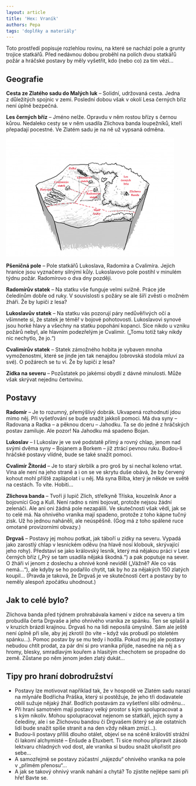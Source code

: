 ```yaml
---
layout: article
title: 'Hex: Vraník'
authors: Pepa
tags: 'doplňky a materiály'
---
```


Toto prostředí popisuje rozlehlou rovinu, na které se nachází pole a grunty trojice statkářů. Před nedávnou dobou proběhl na polích dvou statkářů požár a hráčské postavy by měly vyšetřit, kdo (nebo co) za tím vězí…

## Geografie

__Cesta ze Zlatého sadu do Malých luk__ – Solidní, udržovaná cesta. Jedna z důležitých spojnic v zemi. Poslední dobou však v okolí Lesa černých bříz není úplně bezpečná.

__Les černých bříz__ – Jméno nelže. Opravdu v něm rostou břízy s černou kůrou. Nedaleko cesty se v něm usadila Zlichova banda loupežníků, kteří přepadají pocestné. Ve Zlatém sadu je na ně už vypsaná odměna.

![](hex-pepa-opt.jpg)

__Pšeničná pole__ – Pole statkářů Lukoslava, Radomíra a Cvalimíra. Jejich hranice jsou vyznačeny silnými kůly. Lukoslavovo pole postihl v minulém týdnu požár. Radomírovo o dva dny později.

__Radomírův statek__ – Na statku vše funguje velmi svižně. Práce jde čeledínům dobře od ruky. V souvislosti s požáry se ale šíří zvěsti o možném žháři. Že by lupiči z lesa?

__Lukoslavův statek__ – Na statku vás pozorují páry nedůvěřivých očí a všimnete si, že statek je téměř v bojové pohotovosti. Lukoslavovi synové jsou horké hlavy a všechny na statku popohání kopanci. Sice nikdo u vzniku požárů nebyl, ale hlavním podezřelým je Cvalimír. („Tomu totiž taky nikdy nic nechytlo, že jo.“)

__Cvalimírův statek__ – Statek zámožného hobita je vybaven mnoha vymoženostmi, které se jinde jen tak nenajdou (obrovská stodola mluví za své). O požárech se tu ví. Že by lupiči z lesa?

__Zídka na severu__ – Pozůstatek po jakémsi obydlí z dávné minulosti. Může však skrývat nejednu čertovinu.

## Postavy

__Radomír__ – Je to rozumný, přemýšlivý dobrák. Ukvapená rozhodnutí jdou mimo něj. Při vyšetřování se bude snažit jakkoli pomoci. Má dva syny – Radovana a Radka – a pěknou dceru – Jahodku. Ta se do jedné z hráčských postav zamiluje. Ale pozor! Na Jahodku má spadeno Bojan.

__Lukoslav__ – I Lukoslav je ve své podstatě přímý a rovný chlap, jenom nad svými dvěma syny – Bojanem a Borkem – již ztrácí pevnou ruku. Budou-li hráčské postavy vlídné, bude se také snažit pomoci.

__Cvalimír Žitorád__ – Je to starý skrblík a pro groš by si nechal koleno vrtat. Vina ale není na jeho straně a i on se ve skrytu duše obává, že by červený kohout mohl příště zaplápolat i u něj. Má syna Bilba, který je někde ve světě na cestách. To víte. Hobiti…

__Zlichova banda__ – Tvoří ji lupič Zlich, střelkyně Tříska, kouzelník Anor a bojovníci Gog a Kull. Není radno s nimi bojovat, protože nejsou žádní zelenáči. Ale ani oni žádná pole nezapálili. Ve skutečnosti však vědí, jak se to celé má. Na ohnivého vraníka mají spadeno, protože z toho kápne tučný zisk. Už ho jednou naháněli, ale neúspěšně. (Gog má z toho spálené ruce omotané provizorními obvazy.)

__Drgvaš__ – Postavy jej mohou potkat, jak táboří u zídky na severu. Vypadá jako zarostlý chlap v lesnickém oděvu (na hlavě nosí klobouk, skrývající jeho rohy). Představí se jako královský lesník, který má nějakou práci v Lese černých bříz („Prý se tam usadila nějaká škodná.“) a pak poputuje na sever. O žháři ví jenom z doslechu a ohnivé koně neviděl („Vážně? Ale co vás nemá…“), ale kdyby se ho podařilo chytit, tak by ho za nějakých 150 zlatých koupil… (Pravda je taková, že Drgvaš je ve skutečnosti čert a postavy by to neměly alespoň zpočátku uhodnout.)

## Jak to celé bylo?

Zlichova banda před týdnem prohrabávala kamení v zídce na severu a tím probudila čerta Drgvaše a jeho ohnivého vraníka ze spánku. Ten se splašil a v kruzích brázdí krajinou. Drgvaš ho na lidi neposílá úmyslně. Sám ale ještě není úplně při síle, aby jej zkrotil (to víte – když vás probudí po stoletém spánku…). Pomoc postav by se mu tedy i hodila. Pokud mu jej ale postavy nebudou chtít prodat, za pár dní si pro vraníka přijde, nasedne na něj a s hromy, blesky, smradlavým kouřem a hlasitým chechotem se propadne do země. Zůstane po něm jenom jeden zlatý dukát…

## Tipy pro hraní dobrodružství

- Postavy lze motivovat například tak, že v hospodě ve Zlatém sadu narazí na mlynáře Bodřicha Práška, který si postěžuje, že jeho tři dodavatele obilí sužuje nějaký žhář. Bodřich postavám za vyšetření slíbí odměnu…
- Při hraní samotném mají postavy velký prostor s kým spolupracovat a s kým nikoliv. Mohou spolupracovat nejenom se statkáři, jejich syny a čeledíny, ale i se Zlichovou bandou či Drgvašem (který se ale ostatních lidí bude snažit spíše stranit a na den vždy někam zmizí…).
- Budou-li postavy příliš dlouho otálet, objeví se na scéně královští strážní či lakomí alchymisté – Enšude a Etuxbert. Ti sice mohou připravit zásob lektvaru chladných vod dost, ale vraníka si budou snažit ukořistit pro sebe…
- A samozřejmě se postavy zúčastní „nájezdu“ ohnivého vraníka na pole v „přímém přenosu“…
- A jak se takový ohnivý vraník nahání a chytá? To zjistíte nejlépe sami při hře! Bavte se.
